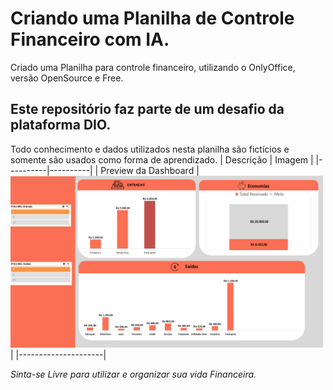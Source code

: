# Criando uma Planilha de Controle Financeiro com IA.
Criado uma Planilha para controle financeiro, utilizando o OnlyOffice, versão OpenSource e Free.
## Este repositório faz parte de um desafio da plataforma DIO.
Todo conhecimento e dados utilizados nesta planilha são fictícios e somente são usados como forma de aprendizado.
| Descrição | Imagem |
|----------|----------|
| Preview da Dashboard | <img src="preview.png" width="500" /> |
|---------------------|

*Sinta-se Livre para utilizar e organizar sua vida Financeira.*
